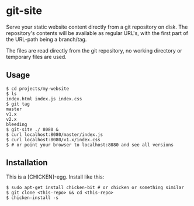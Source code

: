 
# git-site

Serve your static website content directly from a git repository on
disk. The repository's contents will be available as regular URL's,
with the first part of the URL-path being a branch/tag.

The files are read directly from the git repository, no working directory
or temporary files are used.

## Usage

```
$ cd projects/my-website
$ ls
index.html index.js index.css
$ git tag
master
v1.x
v2.x
bleeding
$ git-site ./ 8080 &
$ curl localhost:8080/master/index.js
$ curl localhost:8080/v1.x/index.css
$ # or point your browser to localhost:8080 and see all versions
```

## Installation

This is a [CHICKEN]-egg. Install like this:

```
$ sudo apt-get install chicken-bit # or chicken or something similar
$ git clone <this-repo> && cd <this-repo>
$ chicken-install -s
```

